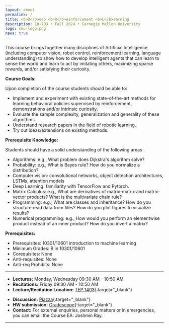 ```yaml
---
layout: about
permalink: /
title: <b>D</b>eep <b>R</b>einforcement <b>L</b>earning
description: 10-703 • Fall 2024 • Carnegie Mellon University
logo: cmu-logo.png
news: true
---
```


This course brings together many disciplines of Artificial Intelligence (including computer vision, robot control, reinforcement learning, language understanding) to show how to develop intelligent agents that can learn to sense the world and learn to act by imitating others, maximizing sparse rewards, and/or satisfying their curiosity.

**Course Goals:**

Upon completion of the course students should be able to:
- Implement and experiment with existing state-of-the-art methods for learning behavioral policies supervised by reinforcement, demonstrations and/or intrinsic curiosity.
- Evaluate the sample complexity, generalization and generality of these algorithms.
- Understand research papers in the field of robotic learning.
- Try out ideas/extensions on existing methods.

**Prerequisite Knowledge:**

Students should have a solid understanding of the following areas
- Algorithms: e.g., What problem does Dijkstra's algorithm solve?
- Probability: e.g., What is Bayes rule? How do you normalize a distribution?
- Computer vision: convolutional networks, object detection architectures, LSTMs, attention models
- Deep Learning: familiarity  with TensorFlow and Pytorch.
- Matrix Calculus: e.g., What are derivatives of matrix-matrix and matrix-vector products? What is the multivariate chain rule?
- Programming: e.g., What are classes and inheritance? How do you structure read data from files? How do you plot figures to visualize results?
- Numerical programming: e.g., How would you perform an elementwise product instead of an inner product? How do you invert a matrix?

**Prerequisites:**
- Prerequisites: 10301/10601 introduction to machine learning
- Minimum Grades: B in 10301/10601
- Corequisites: None
- Anti-requisites: None
- Anti-req Prohibits: None

***

- **Lectures:** Monday, Wednesday 09:30 AM - 10:50 AM
- **Recitations:** Friday 09:30 AM - 10:50 AM
- **Lecture/Recitation Location:** [TEP 1403](https://www.google.com/maps/place/Tepper+School+of+Business/@40.4449438,-79.9478117,17z/data=!4m10!1m2!2m1!1sTEPPER+1403!3m6!1s0x8834f21f58679a9f:0xa4dc782d726fd9ee!8m2!3d40.4450795!4d-79.9453962!15sCgtURVBQRVIgMTQwM1oNIgt0ZXBwZXIgMTQwM5IBD2J1c2luZXNzX3NjaG9vbJoBJENoZERTVWhOTUc5blMwVkpRMEZuU1VOU09HTXlVVEozUlJBQuABAA!16zL20vMDFxMnYx?entry=ttu&g_ep=EgoyMDI0MDgyMS4wIKXMDSoASAFQAw%3D%3D){:target="\_blank"}
<!-- - **Office Hours Location:** [Gates-Hillman Center 8228](https://goo.gl/maps/74vUj6uoaTTzYM937){:target="\_blank"} -->
- **Discussion:** [Piazza](https://piazza.com){:target="\_blank"}
- **HW submission:** [Gradescope](https://www.gradescope.com){:target="\_blank"}
- **Contact:** For external enquiries, personal matters or in emergencies, you can email the Course EA: Joshmin Ray.

***
